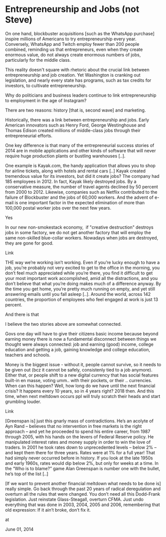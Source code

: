 # Entrepreneurship and Jobs (not Steve)

On one hand, blockbuster acquisitions [such as the WhatsApp purchase]
inspire millions of Americans to try entrepreneurship every
year. Conversely, WhatsApp and Twitch employ fewer than 200 people
combined, reminding us that entrepreneurs, even when they create
enormous value, do not always create enormous numbers of jobs,
particularly for the middle class.

This reality doesn't square with rhetoric about the crucial link between entrepreneurship and job creation. Yet Washington is cranking out legislation, and nearly every state has programs, such as tax credits for investors, to cultivate entrepreneurship.

Why do politicians and business leaders continue to link entrepreneurship to employment in the age of Instagram?

There are two reasons: history [that is, second wave] and marketing.

Historically, there was a link between entrepreneurship and jobs. Early American innovators such as Henry Ford, George Westinghouse and Thomas Edison created millions of middle-class jobs through their entrepreneurial efforts.

One key difference is that many of the entrepreneurial success stories of 2014 are in mobile applications and other kinds of software that will never require huge production plants or bustling warehouses [..].

One example is Kayak.com, the handy application that allows you to shop for airline tickets, along with hotels and rental cars [..] Kayak created tremendous value for its investors, but did it create jobs? The company had 185 employees in 2012. In fact, Kayak likely destroyed jobs. By a conservative measure, the number of travel agents declined by 50 percent from 2000 to 2012. Likewise, companies such as Netflix contributed to the failure of Blockbuster and the jobs of 60,000 workers. And the advent of e-mail is one important factor in the expected elimination of more than 100,000 postal worker jobs over the next few years. 

Yes

In our new non-smokestack economy,  if "creative destruction" destroys jobs in some factory, we do not get another factory that will employ the same non-skilled blue-collar workers. Nowadays when jobs are destroyed, they are gone for good. 

Link

THE way we’re working isn’t working. Even if you’re lucky enough to have
 a job, you’re probably not very excited to get to the office in the 
morning, you don’t feel much appreciated while you’re there, you find it
 difficult to get your most important work accomplished, amid all the 
distractions, and you don’t believe that what you’re doing makes much of
 a difference anyway. By the time you get home, you’re pretty much 
running on empty, and yet still answering emails until you fall asleep [..]. Around the world, across 142 countries, the proportion of employees who feel engaged at work is just 13 percent. 

And there is that

I believe the two stories above are somewhat connected.

Govs one day will have to give their citizens basic income because beyond earning money there is now a fundamental disconnect between things we thought were always connected: job and earning (good) income, college education and getting a job, gaining knowledge and college education, teachers and schools.  

Money is the biggest issue - without it, people cannot survive, so it needs to be given out (bcz it cannot be safely, consistenly tied to a job anymore). Either that, or people shift to a new digital currency that has social features built-in en masse, voting umm.. with their pockets, or their .. currencies. When can this happen? Well, how long do we have until the next financial crisis? It happens every 10 years, so in 4 years right? 2018 then. And this time, when next meltdown occurs ppl will truly scratch their heads and start grumbling louder. 

Link

[Greenspan is] just this gnarly mass of contradictions. He’s an acolyte of Ayn 
Rand – believes that no intervention in free markets is the right 
approach – and yet he proceeded to spend his entire career, from 1987 
through 2005, with his hands on the levers of Federal Reserve policy. He
 manipulated interest rates and money supply in order to win the love of
 traders. In 2001 he took rates down to unprecedented levels – below 2% –
 and kept them there for three years. Rates were at 1% for a full year! 
That had simply never occurred before in history. If you look at the 
late 1950s and early 1960s, rates would dip below 2%, but only for weeks
 at a time. In the “Who is to blame?” game Alan Greenspan is number one 
with the bullet, he’s top of the list [..]

[If we want to prevent another financial meltdown what needs to be done is] really simple. Go back through the past 20 years of radical deregulation and overturn all the rules that were changed. You don’t need all this Dodd-Frank legislation. Just reinstate Glass-Steagall, overturn CFMA. Just undo everything that was done in 2003, 2004, 2005 and 2006, remembering that old expression: If it ain’t broke, don’t fix it.








at

June 01, 2014















